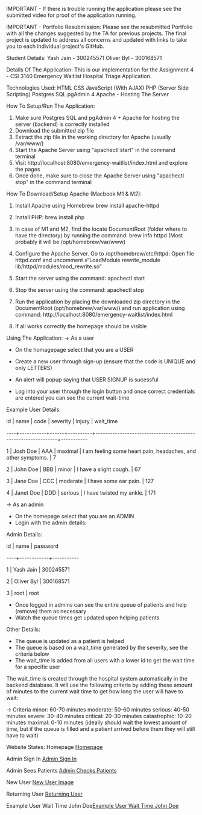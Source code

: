 IMPORTANT - If there is trouble running the application please see the submitted video for proof of the application running.

IMPORTANT - Portfolio Resubmission: Please see the resubmitted Portfolio with all the changes suggested by the TA for previous projects. The final project is updated to address all concerns and updated with links to take you to each individual project's GitHub.

Student Details:
Yash Jain - 300245571
Oliver Byl - 300168571

Details Of The Application:
This is our implementation for the Assignment 4 - CSI 3140 Emergency Waitlist Hospital Triage Application.

Technologies Used:
HTML
CSS
JavaScript (With AJAX)
PHP (Server Side Scripting)
Postgres SQL
pgAdmin 4
Apache - Hosting The Server

How To Setup/Run The Application:
1. Make sure Postgres SQL and pgAdmin 4 + Apache for hosting the server (backend) is correctly installed
2. Download the submitted zip file
3. Extract the zip file in the working directory for Apache (usually /var/www/)
4. Start the Apache Server using "apachectl start" in the command terminal
5. Visit http://localhost:8080/emergency-waitlist/index.html and explore the pages
6. Once done, make sure to close the Apache Server using "apachectl stop" in the command terminal

How To Download/Setup Apache (Macbook M1 & M2):
1. Install Apache using Homebrew
brew install apache-httpd

2. Install PHP:
brew install php

3. In case of M1 and M2, find the locate DocumentRoot (folder where to have the directory) by running the command:
brew info httpd
(Most probably it will be /opt/homebrew/var/www)

4. Configure the Apache Server. Go to /opt/homebrew/etc/httpd:
Open file httpd.conf and uncomment »“LoadModule rewrite_module lib/httpd/modules/mod_rewrite.so”

5. Start the server using the command:
apachectl start

6. Stop the server using the command:
apachectl stop

7. Run the application by placing the downloaded zip directory in the DocumentRoot (opt/homebrew/var/www/) and run application using command:
http://localhost:8080/emergency-waitlist/index.html

8. If all works correctly the homepage should be visible

Using The Application:
-> As a user
- On the homagepage select that you are a USER
- Create a new user through sign-up (ensure that the code is UNIQUE and only LETTERS)
- An alert will popup saying that USER SIGNUP is sucessful

- Log into your user through the login button and once correct credentials are entered you can see the current wait-time

Example User Details:

id |   name    | code | severity |                            injury                            | wait_time 

----+-----------+------+----------+--------------------------------------------------------------+-----------

1 | Josh Doe  | AAA  | maximal  | I am feeling some heart pain, headaches, and other symptoms. |         7

2 | John Doe  | BBB  | minor    | I have a slight cough.                                       |        67

3 | Jane Doe  | CCC  | moderate | I have some ear pain.                                        |       127

4 | Janet Doe | DDD  | serious  | I have twisted my ankle.                                     |       171

-> As an admin
- On the homepage select that you are an ADMIN
- Login with the admin details:

Admin Details:

id |    name    | password 

----+------------+-----------

1 | Yash Jain  | 300245571

2 | Oliver Byl | 300168571

3 | root       | root

- Once logged in admins can see the entire queue of patients and help (remove) them as necessary
- Watch the queue times get updated upon helping patients

Other Details:
- The queue is updated as a patient is helped
- The queue is based on a wait_time generated by the severity, see the criteria below
- The wait_time is added from all users with a lower id to get the wait time for a specific user

The wait_time is created through the hospital system automatically in the backend database. It will use the following criteria by adding these amount of minutes to the current wait time to get how long the user will have to wait:

-> Criteria
minor: 60-70 minutes
moderate: 50-60 minutes
serious: 40-50 minutes
severe: 30-40 minutes
critical: 20-30 minutes
catastrophic: 10-20 minutes
maximal: 0-10 minutes (ideally should wait the lowest amount of time, but if the queue is filled and a patient arrived before them they will still have to wait)

Website States:
Homepage [Homepage](https://github.com/YashJain04/emergency-waitlist/blob/Main/homepageImage.png?raw=true)

Admin Sign In [Admin Sign In](https://github.com/YashJain04/emergency-waitlist/blob/Main/adminSignInImage.png?raw=true)

Admin Sees Patients [Admin Checks Patients](https://github.com/YashJain04/emergency-waitlist/blob/Main/patientsListImage.png?raw=true)

New User [New User Image](https://github.com/YashJain04/emergency-waitlist/blob/Main/newUserImage.png?raw=true)

Returning User [Returning User](https://github.com/YashJain04/emergency-waitlist/blob/Main/returningUserImage.png?raw=true)

Example User Wait Time John Doe[Example User Wait Time John Doe](https://github.com/YashJain04/emergency-waitlist/blob/Main/johnDoeWaitTimeExample.png?raw=true)